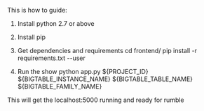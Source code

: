 This is how to guide:

1) Install python 2.7 or above
2) Install pip
3) Get dependencies and requirements 
cd frontend/
pip install -r requirements.txt --user

4) Run the show
python app.py ${PROJECT_ID} ${BIGTABLE_INSTANCE_NAME} ${BIGTABLE_TABLE_NAME} ${BIGTABLE_FAMILY_NAME}

This will get the localhost:5000 running and ready for rumble

